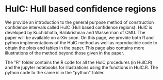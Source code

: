 # HulC: Hull based confidence regions
We provide an introduction to the general purpose method of construction confidence intervals called HulC (Hull based confidence regions). HulC is developed by Kuchibhotla, Balakrishnan and Wasserman of CMU. The paper will be available on arXiv soon. On this page, we provide both R and python implementations of the HulC method as well as reproducible code to obtain the plots and tables in the paper. This page also contains more illustrations of the method beyond those given in the paper. 

The "R" folder contains the R code for all the HulC procedures (in HulC.R) and the jupyter notebooks for illustrations using the functions in HulC.R. The python code to the same is in the "python" folder.
